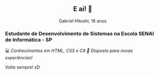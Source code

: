 <h2 align="center">E aí! 👋</h2>

<p align="center">Gabriel Hitoshi, 16 anos</p>

### Estudante de Desenvolvimento de Sistemas na Escola SENAI de Informática - SP

💻 _Conhecimentos em HTML, CSS e C#
🚀 Disposto para novas experiências!_

Volte sempre! xD

<!--
**hitoshidevx/hitoshidevx** is a ✨ _special_ ✨ repository because its `README.md` (this file) appears on your GitHub profile.

Here are some ideas to get you started:

- 🔭 I’m currently working on ...
- 🌱 I’m currently learning ...
- 👯 I’m looking to collaborate on ...
- 🤔 I’m looking for help with ...
- 💬 Ask me about ...
- 📫 How to reach me: ...
- 😄 Pronouns: ...
- ⚡ Fun fact: ...
-->
